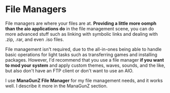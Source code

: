 # File Managers

File managers are where your files are at. **Providing a little more oomph than the aio applications do** in the file management scene, you can do more advanced stuff such as linking with symbolic links and dealing with .zip, .rar, and even .iso files.

File management isn't required, due to the all-in-ones being able to handle basic operations for light tasks such as transferring games and installing packages. However, I'd recommend that you use a file manager **if you want to mod your system** and apply custom themes, waves, sounds, and the like, but also don't have an FTP client or don't want to use an AIO.

I use **ManaGunZ File Manager** for my file management needs, and it works well. I describe it more in the ManaGunZ section.
